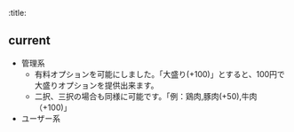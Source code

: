 :title:
## current
- 管理系
  - 有料オプションを可能にしました。「大盛り(+100)」とすると、100円で大盛りオプションを提供出来ます。
  - 二択、三択の場合も同様に可能です。「例：鶏肉,豚肉(+50),牛肉（+100)」
- ユーザー系
